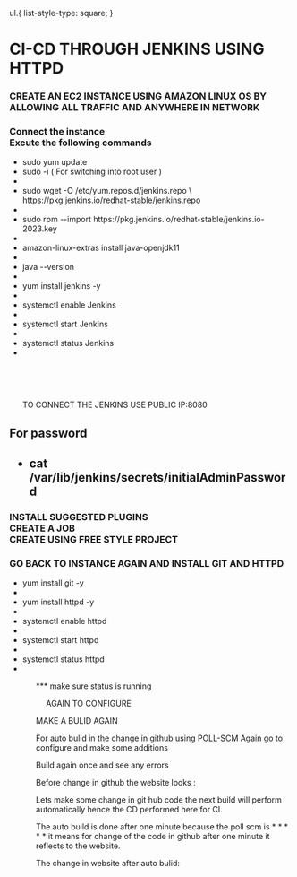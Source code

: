 ul.{
	 list-style-type: square;
} 

<h1>CI-CD THROUGH JENKINS USING HTTPD</h1>

<h3>CREATE AN EC2 INSTANCE USING AMAZON LINUX OS BY ALLOWING ALL TRAFFIC AND ANYWHERE IN NETWORK</h3>

<h3>
<p>
Connect the instance<br>
Excute the following commands<p>
</h3>


<ul>
<li>sudo yum update</li>
<li>sudo -i ( For switching into root user )<li>
<li>sudo wget -O /etc/yum.repos.d/jenkins.repo \ https://pkg.jenkins.io/redhat-stable/jenkins.repo<li>
<li>sudo rpm --import https://pkg.jenkins.io/redhat-stable/jenkins.io-2023.key<li>
<li>amazon-linux-extras install java-openjdk11<li>
<li>java --version<li>
<li> yum install jenkins -y<li>
<li>systemctl enable Jenkins<li>
<li>systemctl start Jenkins<li>
<li>systemctl status Jenkins<li>
</ul>
  
  
   
  


   
<ul>TO CONNECT THE JENKINS USE PUBLIC IP:8080</ul>
<h2>For password<h2> 
<ul>
<li>cat /var/lib/jenkins/secrets/initialAdminPassword</li>
</ul>
 
<h3><p>
INSTALL SUGGESTED PLUGINS<br>
CREATE A JOB <br>
CREATE USING FREE STYLE PROJECT<br>
</p>
</h3>

 
<h3>GO BACK TO INSTANCE AGAIN AND INSTALL GIT AND HTTPD</h3>


<ul>
<li>yum install git -y<li>
<li>yum install httpd -y<li>
<li>systemctl enable httpd<li>
<li>systemctl  start httpd<li>
<li>systemctl status httpd<li>
<ul>

*** make sure status is running 

  
  
  
AGAIN TO CONFIGURE 
 
 
MAKE A BULID AGAIN 
 

For auto bulid in the change in github using POLL-SCM 
Again go to configure and make some additions
 
Build again once and see any errors
 
 

Before change in github the website looks :
 

Lets make some change in git hub code the next build will perform automatically hence the CD performed here for CI.
  
The auto build is done after one minute because the poll scm is * * * * * it means for  change of the code in github after one minute it reflects to the website.

The change in website after auto bulid:
 

